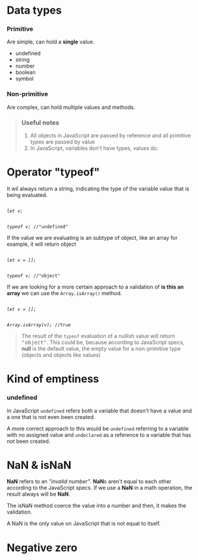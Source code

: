 # Data types

### Primitive

Are simple, can hold a **single** value.

- undefined
- string
- number
- boolean
- symbol

### Non-primitive

Are complex, can hold multiple values and methods.

> ### Useful notes
>
> 1.  All objects in JavaScript are passed by reference and all primitive types are passed by value
> 2.  In JavaScript, variables don't have types, values do.

# Operator "typeof"

It wil always return a string, indicating the type of the variable value that is being evaluated.

<code>
<var>let v;</var>

<var>typeof v;</var>
<samp>//"undefined"</samp>
</code>

If the value we are evaluating is an subtype of object, like an array for example, it will return object

<code>
<var>let v = [];</var>

<var>typeof v;</var>
<samp>//"object"</samp>
</code>

If we are looking for a more certain approach to a validation of **is this an array** we can use the <code>Array.isArray()</code> method.

<code>
<var>let v = [];</var>

<var>Array.isArray(v);</var>
<samp>//true</samp>
</code>

> The result of the <code>typeof</code> evaluation of a nullish value will return <samp>"object"</samp>. This could be, because according to JavaScript specs, **null** is the default value, the empty value for a non-primitive type (objects and objects like values)

# Kind of emptiness

### undefined

In JavaScript <code><samp>undefined</samp></code> refers both a variable that doesn't have a value and a one that is not even been created.

A more correct approach to this would be <code><samp>undefined</samp></code> referring to a variable with no assigned value and <code><samp>undeclared</samp></code> as a reference to a variable that has not been created.

# NaN & isNaN

**NaN** refers to an _"invalid number"_. **NaN**s aren't equal to each other according to the JavaScript specs.
If we use a **NaN** in a math operation, the result always will be **NaN**.

The isNaN method coerce the value into a number and then, it makes the validation.

A NaN is the only value on JavaScript that is not equal to itself.

# Negative zero
